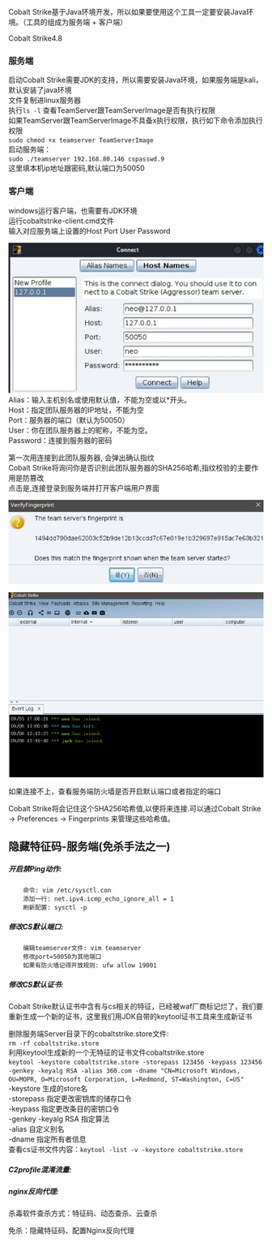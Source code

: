Cobalt Strike基于Java环境开发，所以如果要使用这个工具一定要安装Java环境。（工具的组成为服务端 + 客户端）

Cobalt Strike4.8

### 服务端  
启动Cobalt Strike需要JDK的支持，所以需要安装Java环境，如果服务端是kali，默认安装了java环境  
文件复制进linux服务器  
执行`ls -l` 查看TeamServer跟TeamServerImage是否有执行权限  
如果TeamServer跟TeamServerImage不具备x执行权限，执行如下命令添加执行权限  
`sudo chmod +x teamserver TeamServerImage`  
启动服务端：  
`sudo ./teamserver 192.168.80.146 cspasswd.9`  
这里填本机ip地址跟密码,默认端口为50050  

### 客户端  
windows运行客户端，也需要有JDK环境  
运行cobaltstrike-client.cmd文件  
输入对应服务端上设置的Host Port User Password  

![alt text](image/image-1.png)  
Alias：输入主机别名或使用默认值，不能为空或以*开头。  
Host：指定团队服务器的IP地址，不能为空  
Port：服务器的端口（默认为50050）  
User：你在团队服务器上的昵称，不能为空。  
Password：连接到服务器的密码  

第一次用连接到此团队服务器, 会弹出确认指纹  
Cobalt Strike将询问你是否识别此团队服务器的SHA256哈希,指纹校验的主要作用是防篡改  
点击是,连接登录到服务端并打开客户端用户界面

![alt text](image/image-2.png)  

![alt text](image/image-4.png)  

如果连接不上，查看服务端防火墙是否开启默认端口或者指定的端口  

Cobalt Strike将会记住这个SHA256哈希值,以便将来连接.可以通过Cobalt Strike -> Preferences -> Fingerprints 来管理这些哈希值。  


## 隐藏特征码-服务端(免杀手法之一)
##### 开启禁Ping动作:  
        命令: vim /etc/sysctl.con  
        添加一行: net.ipv4.icmp_echo_ignore_all = 1  
        刷新配置: sysctl -p  

##### 修改CS默认端口:  
        编辑teamserver文件: vim teamserver  
        修改port=50050为其他端口  
        如果有防火墙记得开放规则: ufw allow 19001

##### 修改CS默认证书:    
Cobalt Strike默认证书中含有与cs相关的特征，已经被waf厂商标记烂了，我们要重新生成一个新的证书，这里我们用JDK自带的keytool证书工具来生成新证书 

删除服务端Server目录下的cobaltstrike.store文件:  
`rm -rf cobaltstrike.store`   
利用keytool生成新的一个无特征的证书文件cobaltstrike.store  
    `keytool -keystore cobaltstrike.store -storepass 123456 -keypass 123456 -genkey -keyalg RSA -alias 360.com -dname "CN=Microsoft Windows, OU=MOPR, O=Microsoft Corporation, L=Redmond, ST=Washington, C=US"`  
    -keystore 生成的store名  
    -storepass 指定更改密钥库的储存口令  
    -keypass 指定更改条目的密钥口令  
    -genkey -keyalg RSA 指定算法  
    -alias 自定义别名  
    -dname 指定所有者信息  
查看cs证书文件内容：`keytool -list -v -keystore cobaltstrike.store`   



##### C2profile混淆流量:   
##### nginx反向代理:   




杀毒软件查杀方式：特征码、动态查杀、云查杀  

免杀：隐藏特征码、配置Nginx反向代理  